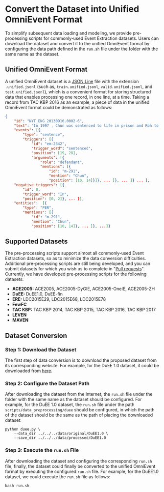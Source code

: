 # Convert the Dataset into Unified OmniEvent Format

To simplify subsequent data loading and modeling, we provide pre-processing scripts for commonly-used Event Extraction
datasets. Users can download the dataset and convert it to the unified OmniEvent format by configuring the data path
defined in the `run.sh` file under the folder with the same name as the dataset.

## Unified OmniEvent Format

A unified OmniEvent dataset is a [JSON Line](https://jsonlines.org/) file with the extension `.unified.jsonl` (such as,
`train.unified.jsonl`, `valid.unified.jsonl`, and `test.unified.jsonl`), which is a convenient format for storing
structured data that enables processing one record, in one line, at a time. Taking a record from TAC KBP 2016 as an
example, a piece of data in the unified OmniEvent format could be demonstrated as follows:

```json
{
    "id": "NYT_ENG_20130910.0002-6",
    "text": "In 1997 , Chun was sentenced to life in prison and Roh to 17 years .",
    "events": [{
        "type": "sentence",
        "triggers": [{
            "id": "em-2342",
            "trigger_word": "sentenced",
            "position": [19, 28], 
            "arguments": [{
                "role": "defendant",
                "mentions": [{
                    "id": "m-291",
                    "mention": "Chun",
                    "position": [10, 14]}]}, ... ]}, ... ]} ... ],
    "negative_triggers": [{
        "id": 0,
        "trigger_word": "In",
        "position": [0, 2]}, ... }], 
    "entities":  [{
        "type": "PER",
        "mentions": [{
            "id": "m-291",
            "mention": "Chun",
            "position": [10, 14]}, ... ]}, ...]}
```

## Supported Datasets

The pre-processing scripts support almost all commonly-used Event Extraction datasets, so as to minimize the data
conversion difficulties. Additional pre-processing scripts are still being developed, and you can submit datasets for
which you wish us to complete in "[Pull requests](https://github.com/THU-KEG/OmniEvent/pulls)". Currently, we have
developed pre-processing scripts for the following datasets:

- **ACE2005:** ACE2005, ACE2005-DyGIE, ACE2005-OneIE, ACE2005-ZH
- **DuEE:** DuEE1.0, DuEE-fin
- **ERE:** LDC2015E29, LDC2015E68, LDC2015E78
- **FewFC**
- **TAC KBP:** TAC KBP 2014, TAC KBP 2015, TAC KBP 2016, TAC KBP 2017
- **LEVEN**
- **MAVEN**

## Dataset Conversion

### Step 1: Download the Dataset

The first step of data conversion is to download the proposed dataset from its corresponding website. For example, for
the DuEE 1.0 dataset, it could be downloaded from [here](https://www.luge.ai/#/luge/dataDetail?id=6).

### Step 2: Configure the Dataset Path

After downloading the dataset from the Internet, the `run.sh` file under the folder with the same name as the dataset
should be configured. For example, for the DuEE 1.0 dataset, the `run.sh` file under the path
`scripts/data_preprocessing/duee` should be configured, in which the path of the dataset should be the same as the path
of placing the downloaded dataset:

```shell
python duee.py \
    --data_dir ../../../data/original/DuEE1.0 \
    --save_dir ../../../data/processed/DuEE1.0
```

### Step 3: Execute the `run.sh` File

After downloading the dataset and configuring the corresponding `run.sh` file, finally, the dataset could finally be
converted to the unified OmniEvent format by executing the configured `run.sh` file. For example, for the DuEE1.0
dataset, we could execute the `run.sh` file as follows:

```shell
bash run.sh
```
